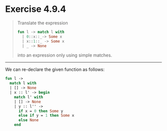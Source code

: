 # Exercise 4.9.4

> Translate the expression
> ```ocaml
> fun l -> match l with
>   | 0::x::_-> Some x
>   | x::1::_ -> Some x
>   | _ -> None
> ```
> into an expression only using simple matches.

---

We can re-declare the given function as follows:
```ocaml
fun l ->
  match l with
  | [] -> None
  | x :: l' -> begin
    match l' with
    | [] -> None
    | y :: l'' ->
      if x = 0 then Some y
      else if y = 1 then Some x
      else None
    end
```
